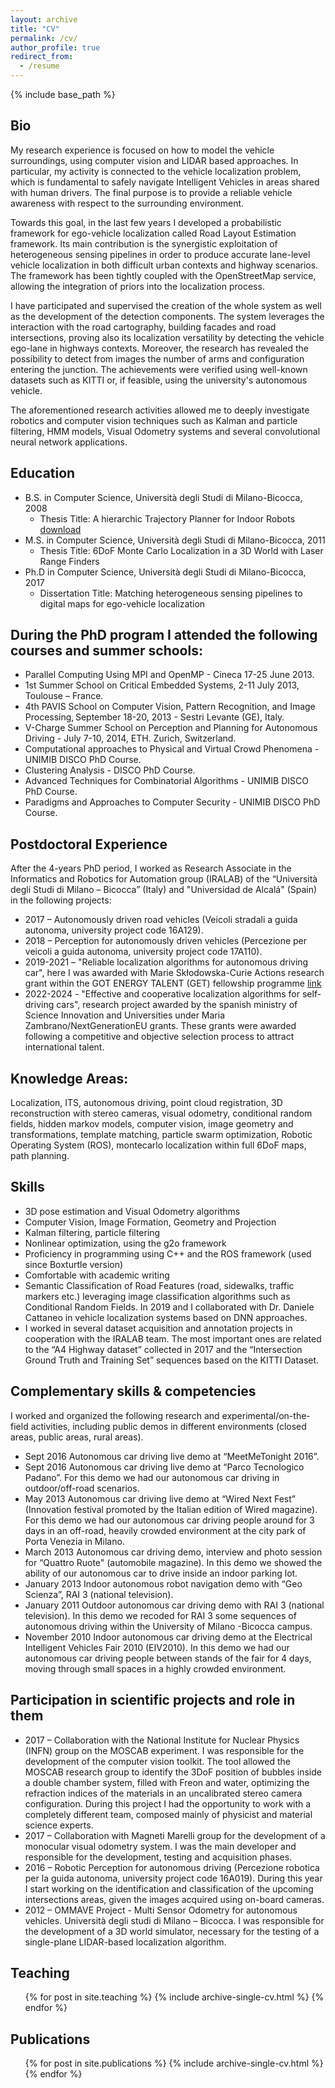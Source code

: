 ```yaml
---
layout: archive
title: "CV"
permalink: /cv/
author_profile: true
redirect_from:
  - /resume
---
```


{% include base_path %}

## Bio

My research experience is focused on how to model the vehicle surroundings, using computer vision and LIDAR based approaches. In particular, my activity is connected to the vehicle localization problem, which is fundamental to safely navigate Intelligent Vehicles in areas shared with human drivers. The final purpose is to provide a reliable vehicle awareness with respect to the surrounding environment. 

Towards this goal, in the last few years I developed a probabilistic framework for ego-vehicle localization called Road Layout Estimation framework. Its main contribution is the synergistic exploitation of heterogeneous sensing pipelines in order to produce accurate lane-level vehicle localization in both difficult urban contexts and highway scenarios. The framework has been tightly coupled with the OpenStreetMap service, allowing the integration of priors into the localization process.  

I have participated and supervised the creation of the whole system as well as the development of the detection components. The system leverages the interaction with the road cartography, building facades and road intersections, proving also its localization versatility by detecting the vehicle ego-lane in highways contexts. Moreover, the research has revealed the possibility to detect from images the number of arms and configuration entering the junction. The achievements were verified using well-known datasets such as KITTI or, if feasible, using the university's autonomous vehicle.  

The aforementioned research activities allowed me to deeply investigate robotics and computer vision techniques such as Kalman and particle filtering, HMM models, Visual Odometry systems and several convolutional neural network applications. 


## Education

* B.S. in Computer Science, Università degli Studi di Milano-Bicocca, 2008
  * Thesis Title: A hierarchic Trajectory Planner for Indoor Robots [download](https://trigal.github.io/files/BallardiniMSc2012.pdf)
* M.S. in Computer Science, Università degli Studi di Milano-Bicocca, 2011
  * Thesis Title: 6DoF Monte Carlo Localization in a 3D World with Laser Range Finders 
* Ph.D in Computer Science, Università degli Studi di Milano-Bicocca, 2017
  * Dissertation Title: Matching heterogeneous sensing pipelines to digital maps for ego-vehicle localization

## During the PhD program I attended the following courses and summer schools: 

* Parallel Computing Using MPI and OpenMP - Cineca 17-25 June 2013. 
* 1st Summer School on Critical Embedded Systems, 2-11 July 2013, Toulouse – France. 
* 4th PAVIS School on Computer Vision, Pattern Recognition, and Image Processing, September 18-20, 2013 - Sestri Levante (GE), Italy. 
* V-Charge Summer School on Perception and Planning for Autonomous Driving - July 7-10, 2014, ETH. Zurich, Switzerland. 
* Computational approaches to Physical and Virtual Crowd Phenomena - UNIMIB DISCO PhD Course. 
* Clustering Analysis - DISCO PhD Course. 
* Advanced Techniques for Combinatorial Algorithms - UNIMIB DISCO PhD Course. 
* Paradigms and Approaches to Computer Security - UNIMIB DISCO PhD Course.   

## Postdoctoral Experience

After the 4-years PhD period, I worked as Research Associate in the Informatics and Robotics for Automation group (IRALAB) of the “Università degli Studi di Milano – Bicocca” (Italy) and "Universidad de Alcalá" (Spain) in the following projects: 

* 2017 – Autonomously driven road vehicles (Veicoli stradali a guida autonoma, university project code 16A129). 
* 2018 – Perception for autonomously driven vehicles (Percezione per veicoli a guida autonoma, university project code 17A110). 
* 2019-2021 – "Reliable localization algorithms for autonomous driving car", here I was awarded with Marie Skłodowska-Curie Actions research grant within the GOT ENERGY TALENT (GET) fellowship programme [link](http://gotenergytalent.uah.es/member/augusto-luis-ballardini/ "MSCA-COFUND")
* 2022-2024  - "Effective and cooperative localization algorithms for self-driving cars", research project awarded by the spanish ministry of Science Innovation and Universities under Maria Zambrano/NextGenerationEU grants. These grants were awarded following a competitive and objective selection process to attract international talent.
  

## Knowledge Areas: 

Localization, ITS, autonomous driving, point cloud registration, 3D reconstruction with stereo cameras, visual odometry, conditional random fields, hidden markov models, computer vision, image geometry and transformations, template matching, particle swarm optimization, Robotic Operating System (ROS), montecarlo localization within full 6DoF maps, path planning. 

## Skills

* 3D pose estimation and Visual Odometry algorithms 
* Computer Vision, Image Formation, Geometry and Projection 
* Kalman filtering, particle filtering 
* Nonlinear optimization, using the g2o framework 
* Proficiency in programming using C++ and the ROS framework (used since Boxturtle version) 
* Comfortable with academic writing 
* Semantic Classification of Road Features (road, sidewalks, traffic markers etc.) leveraging image classification algorithms such as Conditional Random Fields. In 2019 and I collaborated with Dr. Daniele Cattaneo in vehicle localization systems based on DNN approaches.
* I worked in several dataset acquisition and annotation projects in cooperation with the IRALAB team. The most important ones are related to the “A4 Highway dataset” collected in 2017 and the “Intersection Ground Truth and Training Set” sequences based on the KITTI Dataset.  


## Complementary skills & competencies 

I worked and organized the following research and experimental/on-the-field activities, including public demos in different environments (closed areas, public areas, rural areas). 

* Sept 2016 Autonomous car driving live demo at “MeetMeTonight 2016”. 
* Sept 2016 Autonomous car driving live demo at “Parco Tecnologico Padano”. For this demo we had our autonomous car driving in outdoor/off-road scenarios. 
* May 2013 Autonomous car driving live demo at “Wired Next Fest” (Innovation festival promoted by the Italian edition of Wired magazine). For this demo we had our autonomous car driving people around for 3 days in an off-road, heavily crowded environment at the city park of Porta Venezia in Milano. 
* March 2013 Autonomous car driving demo, interview and photo session for “Quattro Ruote" (automobile magazine). In this demo we showed the ability of our autonomous car to drive inside an indoor parking lot. 
* January 2013 Indoor autonomous robot navigation demo with “Geo Scienza”, RAI 3 (national television). 
* January 2011 Outdoor autonomous car driving demo with RAI 3 (national television). In this demo we recoded for RAI 3 some sequences of autonomous driving within the University of Milano -Bicocca campus. 
* November 2010 Indoor autonomous car driving demo at the Electrical Intelligent Vehicles Fair 2010 (EIV2010). In this demo we had our autonomous car driving people between stands of the fair for 4 days, moving through small spaces in a highly crowded environment. 

## Participation in scientific projects and role in them 

* 2017 – Collaboration with the National Institute for Nuclear Physics (INFN) group on the MOSCAB experiment. I was responsible for the development of the computer vision toolkit. The tool allowed the MOSCAB research group to identify the 3DoF position of bubbles inside a double chamber system, filled with Freon and water, optimizing the refraction indices of the materials in an uncalibrated stereo camera configuration. 
During this project I had the opportunity to work with a completely different team, composed mainly of physicist and material science experts. 
* 2017 – Collaboration with Magneti Marelli group for the development of a monocular visual odometry system. I was the main developer and responsible for the development, testing and acquisition phases. 
* 2016 – Robotic Perception for autonomous driving (Percezione robotica per la guida autonoma, university project code 16A019). During this year I start working on the identification and classification of the upcoming intersections areas, given the images acquired using on-board cameras. 
* 2012 – OMMAVE Project - Multi Sensor Odometry for autonomous vehicles. Università degli studi di Milano – Bicocca. I was responsible for the development of a 3D world simulator, necessary for the testing of a single-plane LIDAR-based localization algorithm. 


## Teaching

  <ul>{% for post in site.teaching %}
    {% include archive-single-cv.html %}
  {% endfor %}</ul>

## Publications

  <ul>{% for post in site.publications %}
    {% include archive-single-cv.html %}
  {% endfor %}</ul>


<!---  
Talks
======
  <ul>{% for post in site.talks %}
    {% include archive-single-talk-cv.html %}
  {% endfor %}</ul>
-->

<!--
Service and leadership
======
* Currently signed in to 43 different slack teams
-->
